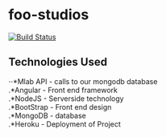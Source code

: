 # foo-studios
[![Build Status](https://travis-ci.org/LuisMiguelRodriguez/foo-studios.svg?branch=master)](https://travis-ci.org/LuisMiguelRodriguez/foo-studios)

## Technologies Used

⋅⋅*Mlab API - calls to our mongodb database  
.*Angular - Front end framework  
.*NodeJS - Serverside technology  
.*BootStrap - Front end design  
.*MongoDB - database  
.*Heroku - Deployment of Project  


